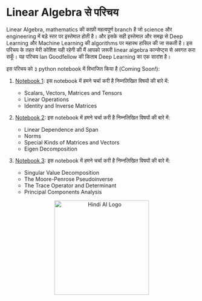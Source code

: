 # Linear Algebra से परिचय 

Linear Algebra, mathematics की काफ़ी महत्वपूर्ण branch है जो science और engineering में बड़े स्तर पर इस्तेमाल होती है। और इसके सही इस्तेमाल और समझ से Deep Learning और Machine Learning की algorithms पर महारथ हासिल की जा सकती है। इस परिचय के तहत मेरी कोशिश यही रहेगी की मैं आपको ज़रूरी linear algebra कान्सेप्ट्स से अवगत करा सकूँ। यह परिचय Ian Goodfellow की किताब Deep Learning का एक सारांश है।

इस परिचय को ३ python notebook में विभाजित किया है (Coming Soon!):
1. [Notebook 1](./content/Notebook_1.ipynb): इस notebook में हमने चर्चा करी है निम्नलिखित विषयों की बारे में:
    - Scalars, Vectors, Matrices and Tensors
    - Linear Operations
    - Identity and Inverse Matrices
    
2. [Notebook 2](./content/Notebook_2.ipynb): इस notebook में हमने चर्चा करी है निम्नलिखित विषयों की बारे में:
    - Linear Dependence and Span
    - Norms
    - Special Kinds of Matrices and Vectors
    - Eigen Decomposition

3. [Notebook 3](./content/Notebook_3.ipynb): इस notebook में हमने चर्चा करी है निम्नलिखित विषयों की बारे में:
    - Singular Value Decomposition
    - The Moore-Penrose Pseudoinverse
    - The Trace Operator and Determinant
    - Principal Components Analysis
    
<p align="center">
<image src='https://github.com/hindi-ai/linear-algebra/blob/master/support/images/Hindi-AI-Logo.png' alt="Hindi AI Logo" style="float: center;" width="250"/>
</p>
